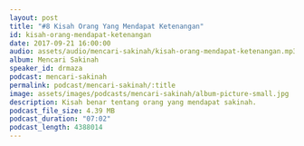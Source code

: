 ```yaml
---
layout: post
title: "#8 Kisah Orang Yang Mendapat Ketenangan"
id: kisah-orang-mendapat-ketenangan
date: 2017-09-21 16:00:00
audio: assets/audio/mencari-sakinah/kisah-orang-mendapat-ketenangan.mp3
album: Mencari Sakinah
speaker_id: drmaza
podcast: mencari-sakinah
permalink: podcast/mencari-sakinah/:title
image: assets/images/podcasts/mencari-sakinah/album-picture-small.jpg
description: Kisah benar tentang orang yang mendapat sakinah.
podcast_file_size: 4.39 MB
podcast_duration: "07:02"
podcast_length: 4388014
--- 
```

